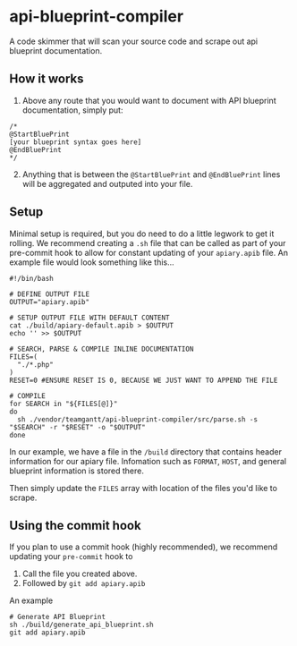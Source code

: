 # api-blueprint-compiler

A code skimmer that will scan your source code and scrape out api blueprint documentation.

## How it works
1) Above any route that you would want to document with API blueprint documentation, simply put:
```
/*
@StartBluePrint
[your blueprint syntax goes here]
@EndBluePrint
*/
```
2) Anything that is between the `@StartBluePrint` and `@EndBluePrint` lines will be aggregated and outputed into your file.

## Setup
Minimal setup is required, but you do need to do a little legwork to get it rolling. We recommend creating a `.sh` file
that can be called as part of your pre-commit hook to allow for constant updating of your `apiary.apib` file. An example file
would look something like this...

```
#!/bin/bash

# DEFINE OUTPUT FILE
OUTPUT="apiary.apib"

# SETUP OUTPUT FILE WITH DEFAULT CONTENT
cat ./build/apiary-default.apib > $OUTPUT
echo '' >> $OUTPUT

# SEARCH, PARSE & COMPILE INLINE DOCUMENTATION
FILES=(
  "./*.php"
)
RESET=0 #ENSURE RESET IS 0, BECAUSE WE JUST WANT TO APPEND THE FILE

# COMPILE
for SEARCH in "${FILES[@]}"
do
  sh ./vendor/teamgantt/api-blueprint-compiler/src/parse.sh -s "$SEARCH" -r "$RESET" -o "$OUTPUT"
done
```

In our example, we have a file in the `/build` directory that contains header information for our apiary file. Infomation such as
`FORMAT`, `HOST`, and general blueprint information is stored there.

Then simply update the `FILES` array with location of the files you'd like to scrape.

## Using the commit hook
If you plan to use a commit hook (highly recommended), we recommend updating your `pre-commit` hook to
1) Call the file you created above.
2) Followed by `git add apiary.apib`

An example

```
# Generate API Blueprint
sh ./build/generate_api_blueprint.sh
git add apiary.apib
```

